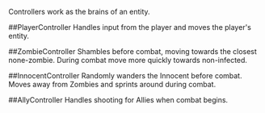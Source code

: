 ﻿Controllers work as the brains of an entity.  

##PlayerController
Handles input from the player and moves the player's entity.

##ZombieController
Shambles before combat, moving towards the closest none-zombie.  During combat move more 
quickly towards non-infected.

##InnocentController
Randomly wanders the Innocent before combat. Moves away from Zombies and sprints around
during combat.

##AllyController
Handles shooting for Allies when combat begins.
